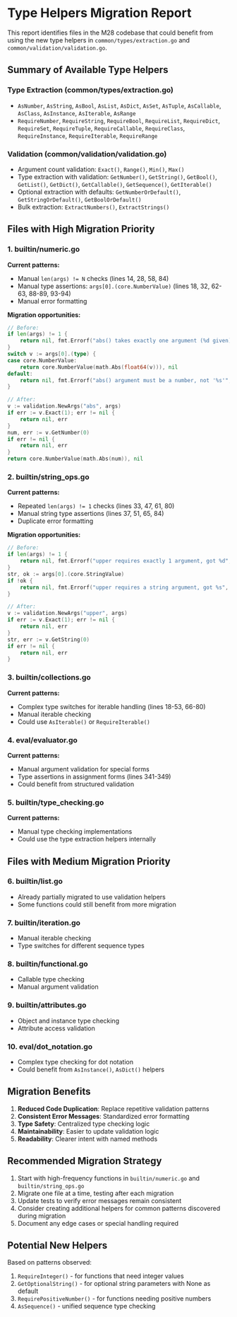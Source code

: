 # Type Helpers Migration Report

This report identifies files in the M28 codebase that could benefit from using the new type helpers in `common/types/extraction.go` and `common/validation/validation.go`.

## Summary of Available Type Helpers

### Type Extraction (common/types/extraction.go)
- `AsNumber`, `AsString`, `AsBool`, `AsList`, `AsDict`, `AsSet`, `AsTuple`, `AsCallable`, `AsClass`, `AsInstance`, `AsIterable`, `AsRange`
- `RequireNumber`, `RequireString`, `RequireBool`, `RequireList`, `RequireDict`, `RequireSet`, `RequireTuple`, `RequireCallable`, `RequireClass`, `RequireInstance`, `RequireIterable`, `RequireRange`

### Validation (common/validation/validation.go)
- Argument count validation: `Exact()`, `Range()`, `Min()`, `Max()`
- Type extraction with validation: `GetNumber()`, `GetString()`, `GetBool()`, `GetList()`, `GetDict()`, `GetCallable()`, `GetSequence()`, `GetIterable()`
- Optional extraction with defaults: `GetNumberOrDefault()`, `GetStringOrDefault()`, `GetBoolOrDefault()`
- Bulk extraction: `ExtractNumbers()`, `ExtractStrings()`

## Files with High Migration Priority

### 1. builtin/numeric.go
**Current patterns:**
- Manual `len(args) != N` checks (lines 14, 28, 58, 84)
- Manual type assertions: `args[0].(core.NumberValue)` (lines 18, 32, 62-63, 88-89, 93-94)
- Manual error formatting

**Migration opportunities:**
```go
// Before:
if len(args) != 1 {
    return nil, fmt.Errorf("abs() takes exactly one argument (%d given)", len(args))
}
switch v := args[0].(type) {
case core.NumberValue:
    return core.NumberValue(math.Abs(float64(v))), nil
default:
    return nil, fmt.Errorf("abs() argument must be a number, not '%s'", v.Type())
}

// After:
v := validation.NewArgs("abs", args)
if err := v.Exact(1); err != nil {
    return nil, err
}
num, err := v.GetNumber(0)
if err != nil {
    return nil, err
}
return core.NumberValue(math.Abs(num)), nil
```

### 2. builtin/string_ops.go
**Current patterns:**
- Repeated `len(args) != 1` checks (lines 33, 47, 61, 80)
- Manual string type assertions (lines 37, 51, 65, 84)
- Duplicate error formatting

**Migration opportunities:**
```go
// Before:
if len(args) != 1 {
    return nil, fmt.Errorf("upper requires exactly 1 argument, got %d", len(args))
}
str, ok := args[0].(core.StringValue)
if !ok {
    return nil, fmt.Errorf("upper requires a string argument, got %s", args[0].Type())
}

// After:
v := validation.NewArgs("upper", args)
if err := v.Exact(1); err != nil {
    return nil, err
}
str, err := v.GetString(0)
if err != nil {
    return nil, err
}
```

### 3. builtin/collections.go
**Current patterns:**
- Complex type switches for iterable handling (lines 18-53, 66-80)
- Manual iterable checking
- Could use `AsIterable()` or `RequireIterable()`

### 4. eval/evaluator.go
**Current patterns:**
- Manual argument validation for special forms
- Type assertions in assignment forms (lines 341-349)
- Could benefit from structured validation

### 5. builtin/type_checking.go
**Current patterns:**
- Manual type checking implementations
- Could use the type extraction helpers internally

## Files with Medium Migration Priority

### 6. builtin/list.go
- Already partially migrated to use validation helpers
- Some functions could still benefit from more migration

### 7. builtin/iteration.go
- Manual iterable checking
- Type switches for different sequence types

### 8. builtin/functional.go
- Callable type checking
- Manual argument validation

### 9. builtin/attributes.go
- Object and instance type checking
- Attribute access validation

### 10. eval/dot_notation.go
- Complex type checking for dot notation
- Could benefit from `AsInstance()`, `AsDict()` helpers

## Migration Benefits

1. **Reduced Code Duplication**: Replace repetitive validation patterns
2. **Consistent Error Messages**: Standardized error formatting
3. **Type Safety**: Centralized type checking logic
4. **Maintainability**: Easier to update validation logic
5. **Readability**: Clearer intent with named methods

## Recommended Migration Strategy

1. Start with high-frequency functions in `builtin/numeric.go` and `builtin/string_ops.go`
2. Migrate one file at a time, testing after each migration
3. Update tests to verify error messages remain consistent
4. Consider creating additional helpers for common patterns discovered during migration
5. Document any edge cases or special handling required

## Potential New Helpers

Based on patterns observed:
1. `RequireInteger()` - for functions that need integer values
2. `GetOptionalString()` - for optional string parameters with None as default
3. `RequirePositiveNumber()` - for functions needing positive numbers
4. `AsSequence()` - unified sequence type checking